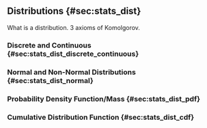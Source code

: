 ## Distributions {#sec:stats_dist}

What is a distribution.
3 axioms of Komolgorov.

### Discrete and Continuous {#sec:stats_dist_discrete_continuous}

### Normal and Non-Normal Distributions {#sec:stats_dist_normal}

### Probability Density Function/Mass {#sec:stats_dist_pdf}

### Cumulative Distribution Function {#sec:stats_dist_cdf}



